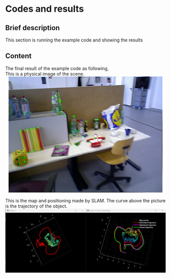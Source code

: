 # Codes and results

## Brief description
This section is running the example code and showing the results

## Content
The final result of the example code as following,  
This is a physical image of the scene.  
![Figure1](/Figure1.png)  
 


This is the map and positioning made by SLAM. The curve above the picture is the trajectory of the object.  
![Figure2](/Figure2.png)  

